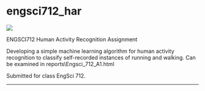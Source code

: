 # engsci712_har

<a target="_blank" href="https://cookiecutter-data-science.drivendata.org/">
    <img src="https://img.shields.io/badge/CCDS-Project%20template-328F97?logo=cookiecutter" />
</a>

ENGSCI712 Human Activity Recognition Assignment

Developing a simple machine learning algorithm for human activity recognition to classify self-recorded instances of running and walking. Can be examined in reports\Engsci_712_A1.html

Submitted for class EngSci 712.

--------

